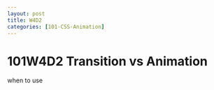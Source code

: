 ```yaml
---
layout: post
title: W4D2
categories: [101-CSS-Animation]
---
```


# 101W4D2 Transition vs Animation

when to use
